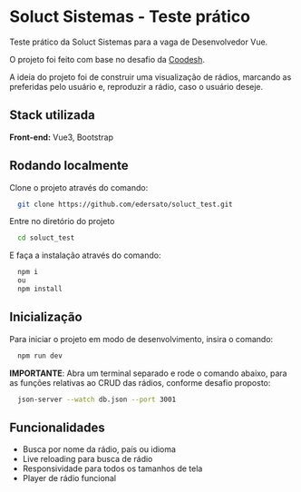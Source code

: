 # Soluct Sistemas - Teste prático

Teste prático da Soluct Sistemas para a vaga de Desenvolvedor Vue.

O projeto foi feito com base no desafio da [Coodesh](https://github.com/coodesh/frontend-radio-browser).

A ideia do projeto foi de construir uma visualização de rádios, marcando as preferidas pelo usuário e, reproduzir a rádio, caso o usuário deseje.

## Stack utilizada

**Front-end:** Vue3, Bootstrap

## Rodando localmente

Clone o projeto através do comando:

```bash
  git clone https://github.com/edersato/soluct_test.git
```
Entre no diretório do projeto

```bash
  cd soluct_test
```

E faça a instalação através do comando:

```bash
  npm i
  ou
  npm install
```

## Inicialização

Para iniciar o projeto em modo de desenvolvimento, insira o comando:

```bash
  npm run dev
```

**IMPORTANTE**: Abra um terminal separado e rode o comando abaixo, para as funções relativas ao CRUD das rádios, conforme desafio proposto: 

```bash
  json-server --watch db.json --port 3001
```
## Funcionalidades

- Busca por nome da rádio, país ou idioma
- Live reloading para busca de rádio
- Responsividade para todos os tamanhos de tela
- Player de rádio funcional
